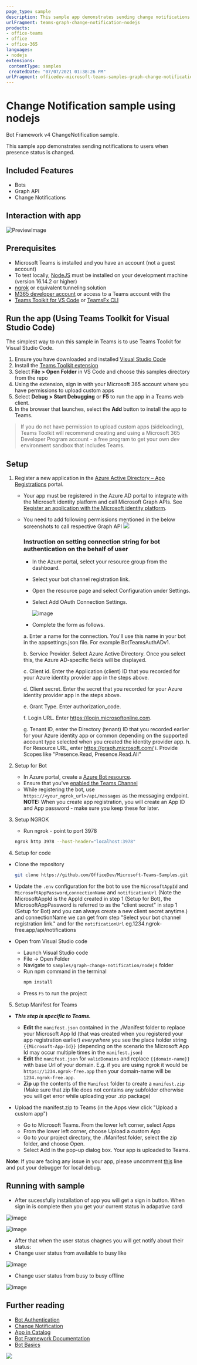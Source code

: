 ```yaml
---
page_type: sample
description: This sample app demonstrates sending change notifications to user presence in Teams based on user presence status. The notifications are sent to user through bot in teams.
urlFragment: teams-graph-change-notification-nodejs
products:
- office-teams
- office
- office-365
languages:
- nodejs
extensions:
 contentType: samples
 createdDate: "07/07/2021 01:38:26 PM"
urlFragment: officedev-microsoft-teams-samples-graph-change-notification-nodejs
---
```


# Change Notification sample using nodejs

Bot Framework v4 ChangeNotification sample.

This sample app demonstrates sending notifications to users when presence status is changed.

## Included Features
* Bots
* Graph API
* Change Notifications

## Interaction with app

![PreviewImage](Images/Preview.gif)

## Prerequisites

- Microsoft Teams is installed and you have an account (not a guest account)
- To test locally, [NodeJS](https://nodejs.org/en/download/) must be installed on your development machine (version 16.14.2  or higher)
- [ngrok](https://ngrok.com/download) or equivalent tunneling solution
- [M365 developer account](https://docs.microsoft.com/en-us/microsoftteams/platform/concepts/build-and-test/prepare-your-o365-tenant) or access to a Teams account with the 
- [Teams Toolkit for VS Code](https://marketplace.visualstudio.com/items?itemName=TeamsDevApp.ms-teams-vscode-extension) or [TeamsFx CLI](https://learn.microsoft.com/microsoftteams/platform/toolkit/teamsfx-cli?pivots=version-one)

## Run the app (Using Teams Toolkit for Visual Studio Code)

The simplest way to run this sample in Teams is to use Teams Toolkit for Visual Studio Code.

1. Ensure you have downloaded and installed [Visual Studio Code](https://code.visualstudio.com/docs/setup/setup-overview)
1. Install the [Teams Toolkit extension](https://marketplace.visualstudio.com/items?itemName=TeamsDevApp.ms-teams-vscode-extension)
1. Select **File > Open Folder** in VS Code and choose this samples directory from the repo
1. Using the extension, sign in with your Microsoft 365 account where you have permissions to upload custom apps
1. Select **Debug > Start Debugging** or **F5** to run the app in a Teams web client.
1. In the browser that launches, select the **Add** button to install the app to Teams.

> If you do not have permission to upload custom apps (sideloading), Teams Toolkit will recommend creating and using a Microsoft 365 Developer Program account - a free program to get your own dev environment sandbox that includes Teams.

## Setup
 1. Register a new application in the [Azure Active Directory – App Registrations](https://go.microsoft.com/fwlink/?linkid=2083908) portal.
 
    - Your app must be registered in the Azure AD portal to integrate with the Microsoft identity platform and call Microsoft Graph APIs. See [Register an application with the Microsoft identity platform](https://docs.microsoft.com/en-us/graph/auth-register-app-v2).
    - You need to add following permissions mentioned in the below screenshots to call respective Graph   API
![](https://user-images.githubusercontent.com/50989436/116188975-e155a300-a745-11eb-9ce5-7f467007e243.png) 
      ### Instruction on setting connection string for bot authentication on the behalf of user
       - In the Azure portal, select your resource group from the dashboard.

       - Select your bot channel registration link.

       - Open the resource page and select Configuration under Settings.

        - Select Add OAuth Connection Settings.

          ![image](Images/configuration.png)
	
         - Complete the form as follows.

       a. Enter a name for the connection. You'll use this name in your bot in the appsettings.json file. For example BotTeamsAuthADv1.

       b. Service Provider. Select Azure Active Directory. Once you select this, the Azure AD-specific fields will be displayed.

       c. Client id. Enter the Application (client) ID that you recorded for your Azure identity provider app in the steps above.

       d. Client secret. Enter the secret that you recorded for your Azure identity provider app in the steps above.

       e. Grant Type. Enter authorization_code.

       f. Login URL. Enter https://login.microsoftonline.com.

       g. Tenant ID, enter the Directory (tenant) ID that you recorded earlier for your Azure identity app or common depending on the supported account type selected when you created the identity provider app.
       h. For Resource URL, enter https://graph.microsoft.com/
       i. Provide  Scopes like "Presence.Read, Presence.Read.All"
       
 
 2. Setup for Bot
	- In Azure portal, create a [Azure Bot resource](https://docs.microsoft.com/en-us/azure/bot-service/bot-builder-authentication?view=azure-bot-service-4.0&tabs=csharp%2Caadv2).
	- Ensure that you've [enabled the Teams Channel](https://docs.microsoft.com/en-us/azure/bot-service/channel-connect-teams?view=azure-bot-service-4.0)
	- While registering the bot, use `https://<your_ngrok_url>/api/messages` as the messaging endpoint.
	**NOTE:** When you create app registration, you will create an App ID and App password - make sure you keep these for later.

3. Setup NGROK
   - Run ngrok - point to port 3978

    ```bash
    ngrok http 3978 --host-header="localhost:3978"
    ```
4. Setup for code

  - Clone the repository

    ```bash
    git clone https://github.com/OfficeDev/Microsoft-Teams-Samples.git
    ```
  - Update the `.env` configuration for the bot to use the `MicrosoftAppId` and `MicrosoftAppPassword`,`connectionName` and `notificationUrl` (Note the MicrosoftAppId is the AppId created in step 1 (Setup for Bot), the MicrosoftAppPassword is referred to as the "client secret" in step 1 (Setup for Bot) and you can always create a new client secret anytime.) and connectionName we can get from step "Select your bot channel registration link." and for the `notificationUrl` eg.1234.ngrok-free.app/api/notifications
  
 - Open from Visual Studio code
    - Launch Visual Studio code
    - File -> Open Folder
    - Navigate to `samples/graph-change-notification/nodejs` folder
    - Run npm command  in the terminal
        ```bash
        npm install
        ``` 
    - Press `F5` to run the project
    
5. Setup Manifest for Teams
- __*This step is specific to Teams.*__
    - **Edit** the `manifest.json` contained in the ./Manifest folder to replace your Microsoft App Id (that was created when you registered your app registration earlier) *everywhere* you see the place holder string `{{Microsoft-App-Id}}` (depending on the scenario the Microsoft App Id may occur multiple times in the `manifest.json`)
    - **Edit** the `manifest.json` for `validDomains` and replace `{{domain-name}}` with base Url of your domain. E.g. if you are using ngrok it would be `https://1234.ngrok-free.app` then your domain-name will be `1234.ngrok-free.app`.
    - **Zip** up the contents of the `Manifest` folder to create a `manifest.zip` (Make sure that zip file does not contains any subfolder otherwise you will get error while uploading your .zip package)

- Upload the manifest.zip to Teams (in the Apps view click "Upload a custom app")
   - Go to Microsoft Teams. From the lower left corner, select Apps
   - From the lower left corner, choose Upload a custom App
   - Go to your project directory, the ./Manifest folder, select the zip folder, and choose Open.
   - Select Add in the pop-up dialog box. Your app is uploaded to Teams.

**Note**: If you are facing any issue in your app, please uncomment [this](https://github.com/OfficeDev/Microsoft-Teams-Samples/blob/main/samples/graph-change-notification/nodejs/index.js#L42) line and put your debugger for local debug.

## Running with sample
- After sucessfully installation of app you will get a sign in button. When sign in is complete then you get your current status in adapative card

![image](Images/Login.png)

![image](Images/BeRightBack_validate.png)

- After that when the user status chagnes you will get notify about their status: 
- Change user status from available to busy like

![image](Images/Busy.png)

- Change user status from busy to busy offline

![image](Images/Offline.png)


## Further reading
- [Bot Authentication](https://docs.microsoft.com/en-us/azure/bot-service/bot-builder-authentication?view=azure-bot-service-4.0&tabs=aadv2%2Ccsharp)
- [Change Notification](https://docs.microsoft.com/en-us/graph/api/resources/webhooks?view=graph-rest-beta)
- [App in Catalog](https://docs.microsoft.com/en-us/graph/api/resources/teamsapp?view=graph-rest-1.0)
- [Bot Framework Documentation](https://docs.botframework.com)
- [Bot Basics](https://docs.microsoft.com/azure/bot-service/bot-builder-basics?view=azure-bot-service-4.0)



<img src="https://pnptelemetry.azurewebsites.net/microsoft-teams-samples/samples/graph-change-notification-nodejs" />